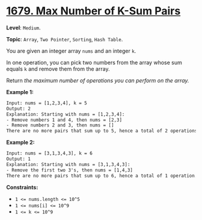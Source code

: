 # [1679. Max Number of K-Sum Pairs](https://leetcode.com/problems/max-number-of-k-sum-pairs/)

**Level**: `Medium`.

**Topic**: `Array`, `Two Pointer`, `Sorting`, `Hash Table`.

You are given an integer array `nums` and an integer `k`.

In one operation, you can pick two numbers from the array whose sum equals `k` and remove them from the array.

Return _the maximum number of operations you can perform on the array._

**Example 1:**

```txt
Input: nums = [1,2,3,4], k = 5
Output: 2
Explanation: Starting with nums = [1,2,3,4]:
- Remove numbers 1 and 4, then nums = [2,3]
- Remove numbers 2 and 3, then nums = []
There are no more pairs that sum up to 5, hence a total of 2 operations.
```

**Example 2:**

```txt
Input: nums = [3,1,3,4,3], k = 6
Output: 1
Explanation: Starting with nums = [3,1,3,4,3]:
- Remove the first two 3's, then nums = [1,4,3]
There are no more pairs that sum up to 6, hence a total of 1 operation.
 ```

**Constraints:**

- `1 <= nums.length <= 10^5`
- `1 <= nums[i] <= 10^9`
- `1 <= k <= 10^9`
